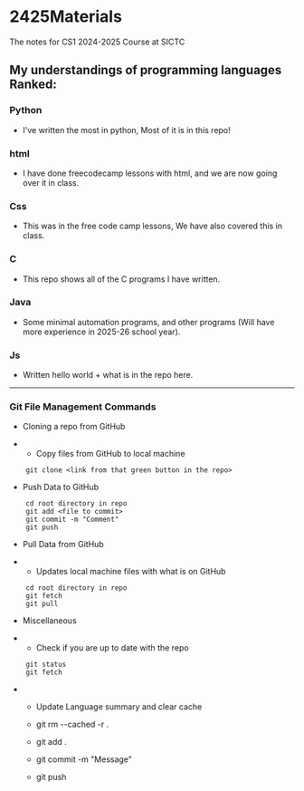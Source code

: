 # 2425Materials
The notes for CS1 2024-2025 Course at SICTC
## My understandings of programming languages Ranked:

### Python
- I've written the most in python, Most of it is in this repo!

### html
- I have done freecodecamp lessons with html, and we are now going over it in class.

### Css
- This was in the free code camp lessons, We have also covered this in class.

### C
- This repo shows all of the C programs I have written.
  
### Java
- Some minimal automation programs, and other programs (Will have more experience in 2025-26 school year).


### Js
- Written hello world + what is in the repo here.


---
### Git File Management Commands

- Cloning a repo from GitHub

- - Copy files from GitHub to local machine

```
    git clone <link from that green button in the repo>
```

- Push Data to GitHub

```
    cd root directory in repo
    git add <file to commit>
    git commit -m "Comment"
    git push 
```

- Pull Data from GitHub

- - Updates local machine files with what is on GitHub

```
    cd root directory in repo
    git fetch
    git pull
```

- Miscellaneous 

- - Check if you are up to date with the repo
```
    git status
    git fetch
```

- - Update Language summary and clear cache
 
  - git rm --cached -r .
  - git add .
  - git commit -m "Message"
  - git push 
